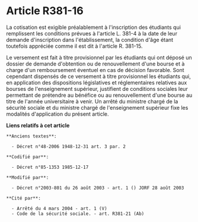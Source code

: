 # Article R381-16

La cotisation est exigible préalablement à l'inscription des étudiants qui remplissent les conditions prévues à l'article L.
381-4 à la date de leur demande d'inscription dans l'établissement, la condition d'âge étant toutefois appréciée comme il est
dit à l'article R. 381-15.

Le versement est fait à titre provisionnel par les étudiants qui ont déposé un dossier de demande d'obtention ou de
renouvellement d'une bourse et à charge d'un remboursement éventuel en cas de décision favorable. Sont cependant dispensés de
ce versement à titre provisionnel les étudiants qui, en application des dispositions législatives et réglementaires relatives
aux bourses de l'enseignement supérieur, justifient de conditions sociales leur permettant de prétendre au bénéfice ou au
renouvellement d'une bourse au titre de l'année universitaire à venir. Un arrêté du ministre chargé de la sécurité sociale et
du ministre chargé de l'enseignement supérieur fixe les modalités d'application du présent article.

**Liens relatifs à cet article**

	**Anciens textes**:

	  - Décret n°48-2006 1948-12-31 art. 3 par. 2

	**Codifié par**:

	  - Décret n°85-1353 1985-12-17

	**Modifié par**:

	  - Décret n°2003-801 du 26 août 2003 - art. 1 () JORF 28 août 2003

	**Cité par**:

	  - Arrêté du 4 mars 2004 - art. 1 (V)
	  - Code de la sécurité sociale. - art. R381-21 (Ab)
